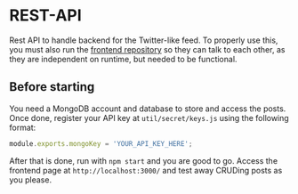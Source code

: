 # REST-API

Rest API to handle backend for the Twitter-like feed. To properly use this, you must also run the [frontend repository](https://github.com/TheYuriG/REST-frontend) so they can talk to each other, as they are independent on runtime, but needed to be functional.

## Before starting

You need a MongoDB account and database to store and access the posts. Once done, register your API key at `util/secret/keys.js` using the following format:

```js
module.exports.mongoKey = 'YOUR_API_KEY_HERE';
```

After that is done, run with `npm start` and you are good to go. Access the frontend page at `http://localhost:3000/` and test away CRUDing posts as you please.
